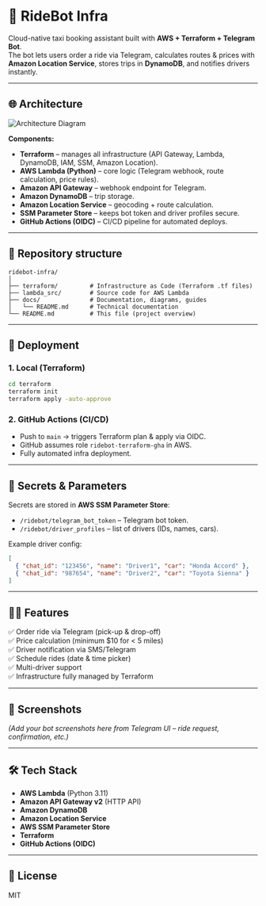 # 🚖 RideBot Infra

Cloud-native taxi booking assistant built with **AWS + Terraform + Telegram Bot**.  
The bot lets users order a ride via Telegram, calculates routes & prices with **Amazon Location Service**, stores trips in **DynamoDB**, and notifies drivers instantly.

---

## 🌐 Architecture

![Architecture Diagram](./docs/architecture.png)

**Components:**
- **Terraform** – manages all infrastructure (API Gateway, Lambda, DynamoDB, IAM, SSM, Amazon Location).  
- **AWS Lambda (Python)** – core logic (Telegram webhook, route calculation, price rules).  
- **Amazon API Gateway** – webhook endpoint for Telegram.  
- **Amazon DynamoDB** – trip storage.  
- **Amazon Location Service** – geocoding + route calculation.  
- **SSM Parameter Store** – keeps bot token and driver profiles secure.  
- **GitHub Actions (OIDC)** – CI/CD pipeline for automated deploys.  

---

## 📂 Repository structure

```
ridebot-infra/
│
├── terraform/         # Infrastructure as Code (Terraform .tf files)
├── lambda_src/        # Source code for AWS Lambda
├── docs/              # Documentation, diagrams, guides
│   └── README.md      # Technical documentation
└── README.md          # This file (project overview)
```

---

## 🚀 Deployment

### 1. Local (Terraform)
```bash
cd terraform
terraform init
terraform apply -auto-approve
```

### 2. GitHub Actions (CI/CD)
- Push to `main` → triggers Terraform plan & apply via OIDC.  
- GitHub assumes role `ridebot-terraform-gha` in AWS.  
- Fully automated infra deployment.  

---

## 🔑 Secrets & Parameters

Secrets are stored in **AWS SSM Parameter Store**:
- `/ridebot/telegram_bot_token` – Telegram bot token.  
- `/ridebot/driver_profiles` – list of drivers (IDs, names, cars).  

Example driver config:
```json
[
  { "chat_id": "123456", "name": "Driver1", "car": "Honda Accord" },
  { "chat_id": "987654", "name": "Driver2", "car": "Toyota Sienna" }
]
```

---

## 👨‍💻 Features

✅ Order ride via Telegram (pick-up & drop-off)  
✅ Price calculation (minimum $10 for < 5 miles)  
✅ Driver notification via SMS/Telegram  
✅ Schedule rides (date & time picker)  
✅ Multi-driver support  
✅ Infrastructure fully managed by Terraform  

---

## 📸 Screenshots

_(Add your bot screenshots here from Telegram UI – ride request, confirmation, etc.)_

---

## 🛠 Tech Stack

- **AWS Lambda** (Python 3.11)  
- **Amazon API Gateway v2** (HTTP API)  
- **Amazon DynamoDB**  
- **Amazon Location Service**  
- **AWS SSM Parameter Store**  
- **Terraform**  
- **GitHub Actions (OIDC)**  

---

## 📄 License
MIT
